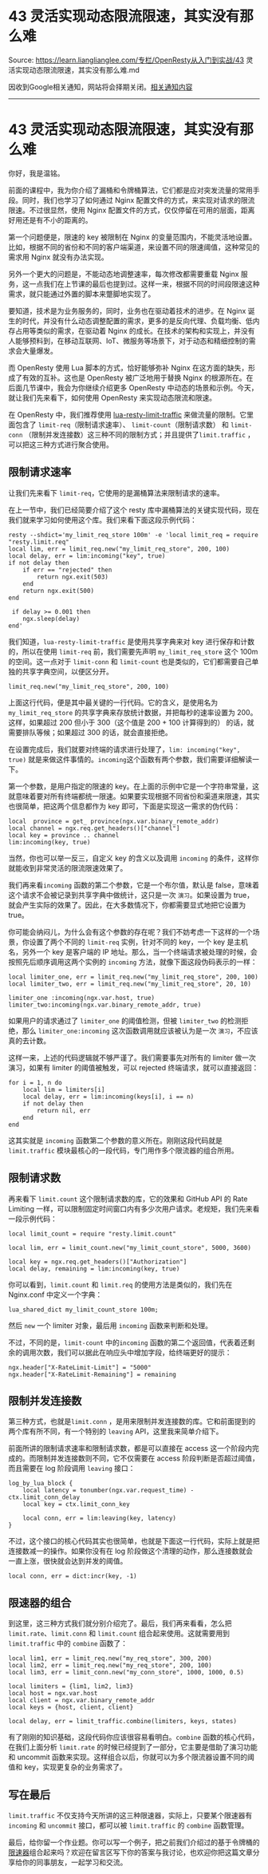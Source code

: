 # 43 灵活实现动态限流限速，其实没有那么难 

Source: https://learn.lianglianglee.com/专栏/OpenResty从入门到实战/43 灵活实现动态限流限速，其实没有那么难.md

因收到Google相关通知，网站将会择期关闭。[相关通知内容](https://lumendatabase.org/notices/44265620)

---

# 43 灵活实现动态限流限速，其实没有那么难

你好，我是温铭。

前面的课程中，我为你介绍了漏桶和令牌桶算法，它们都是应对突发流量的常用手段。同时，我们也学习了如何通过 Nginx 配置文件的方式，来实现对请求的限流限速。不过很显然，使用 Nginx 配置文件的方式，仅仅停留在可用的层面，距离好用还是有不小的距离的。

第一个问题便是，限速的 key 被限制在 Nginx 的变量范围内，不能灵活地设置。比如，根据不同的省份和不同的客户端渠道，来设置不同的限速阈值，这种常见的需求用 Nginx 就没有办法实现。

另外一个更大的问题是，不能动态地调整速率，每次修改都需要重载 Nginx 服务，这一点我们在上节课的最后也提到过。这样一来，根据不同的时间段限速这种需求，就只能通过外置的脚本来蹩脚地实现了。

要知道，技术是为业务服务的，同时，业务也在驱动着技术的进步。在 Nginx 诞生的时代，并没有什么动态调整配置的需求，更多的是反向代理、负载均衡、低内存占用等类似的需求，在驱动着 Nginx 的成长。在技术的架构和实现上，并没有人能够预料到，在移动互联网、IoT、微服务等场景下，对于动态和精细控制的需求会大量爆发。

而 OpenResty 使用 Lua 脚本的方式，恰好能够弥补 Nginx 在这方面的缺失，形成了有效的互补。这也是 OpenResty 被广泛地用于替换 Nginx 的根源所在。在后面几节课中，我会为你继续介绍更多 OpenResty 中动态的场景和示例。今天，就让我们先来看下，如何使用 OpenResty 来实现动态限流和限速。

在 OpenResty 中，我们推荐使用 [lua-resty-limit-traffic](https://github.com/openresty/lua-resty-limit-traffic) 来做流量的限制。它里面包含了 `limit-req`（限制请求速率）、 `limit-count`（限制请求数） 和 `limit-conn` （限制并发连接数）这三种不同的限制方式；并且提供了`limit.traffic` ，可以把这三种方式进行聚合使用。

## 限制请求速率

让我们先来看下 `limit-req`，它使用的是漏桶算法来限制请求的速率。

在上一节中，我们已经简要介绍了这个 resty 库中漏桶算法的关键实现代码，现在我们就来学习如何使用这个库。我们来看下面这段示例代码：

```
resty --shdict='my_limit_req_store 100m' -e 'local limit_req = require "resty.limit.req"
local lim, err = limit_req.new("my_limit_req_store", 200, 100)
local delay, err = lim:incoming("key", true)
if not delay then
    if err == "rejected" then
        return ngx.exit(503)
    end
    return ngx.exit(500)
end

 if delay >= 0.001 then
    ngx.sleep(delay)
end'

```

我们知道，`lua-resty-limit-traffic` 是使用共享字典来对 key 进行保存和计数的，所以在使用 `limit-req` 前，我们需要先声明 `my_limit_req_store` 这个 100m 的空间。这一点对于 `limit-conn` 和 `limit-count` 也是类似的，它们都需要自己单独的共享字典空间，以便区分开。

```
limit_req.new("my_limit_req_store", 200, 100)

```

上面这行代码，便是其中最关键的一行代码。它的含义，是使用名为 `my_limit_req_store` 的共享字典来存放统计数据，并把每秒的速率设置为 200。这样，如果超过 200 但小于 300（这个值是 200 + 100 计算得到的） 的话，就需要排队等候；如果超过 300 的话，就会直接拒绝。

在设置完成后，我们就要对终端的请求进行处理了，`lim: incoming("key", true)` 就是来做这件事情的。`incoming`这个函数有两个参数，我们需要详细解读一下。

第一个参数，是用户指定的限速的 key。在上面的示例中它是一个字符串常量，这就意味着要对所有终端都统一限速。如果要实现根据不同省份和渠道来限速，其实也很简单，把这两个信息都作为 key 即可，下面是实现这一需求的伪代码：

```
local  province = get_ province(ngx.var.binary_remote_addr)
local channel = ngx.req.get_headers()["channel"]
local key = province .. channel
lim:incoming(key, true)

```

当然，你也可以举一反三，自定义 key 的含义以及调用 `incoming` 的条件，这样你就能收到非常灵活的限流限速效果了。

我们再来看`incoming` 函数的第二个参数，它是一个布尔值，默认是 false，意味着这个请求不会被记录到共享字典中做统计，这只是一次 `演习`。如果设置为 true，就会产生实际的效果了。因此，在大多数情况下，你都需要显式地把它设置为 true。

你可能会纳闷儿，为什么会有这个参数的存在呢？我们不妨考虑一下这样的一个场景，你设置了两个不同的 `limit-req` 实例，针对不同的 key，一个 key 是主机名，另外一个 key 是客户端的 IP 地址。那么，当一个终端请求被处理的时候，会按照先后顺序调用这两个实例的 `incoming` 方法，就像下面这段伪码表示的一样：

```
local limiter_one, err = limit_req.new("my_limit_req_store", 200, 100)
local limiter_two, err = limit_req.new("my_limit_req_store", 20, 10)

limiter_one :incoming(ngx.var.host, true)
limiter_two:incoming(ngx.var.binary_remote_addr, true)

```

如果用户的请求通过了 `limiter_one` 的阈值检测，但被 `limiter_two` 的检测拒绝，那么 `limiter_one:incoming` 这次函数调用就应该被认为是一次 `演习`，不应该真的去计数。

这样一来，上述的代码逻辑就不够严谨了。我们需要事先对所有的 limiter 做一次演习，如果有 limiter 的阈值被触发，可以 rejected 终端请求，就可以直接返回：

```
for i = 1, n do
    local lim = limiters[i]
    local delay, err = lim:incoming(keys[i], i == n)
    if not delay then
        return nil, err
    end
end

```

这其实就是 `incoming` 函数第二个参数的意义所在。刚刚这段代码就是 `limit.traffic` 模块最核心的一段代码，专门用作多个限流器的组合所用。

## 限制请求数

再来看下 `limit.count` 这个限制请求数的库，它的效果和 GitHub API 的 Rate Limiting 一样，可以限制固定时间窗口内有多少次用户请求。老规矩，我们先来看一段示例代码：

```
local limit_count = require "resty.limit.count"

local lim, err = limit_count.new("my_limit_count_store", 5000, 3600)

local key = ngx.req.get_headers()["Authorization"]
local delay, remaining = lim:incoming(key, true)

```

你可以看到，`limit.count` 和 `limit.req` 的使用方法是类似的，我们先在 Nginx.conf 中定义一个字典：

```
lua_shared_dict my_limit_count_store 100m;

```

然后 `new` 一个 limiter 对象，最后用 `incoming` 函数来判断和处理。

不过，不同的是，`limit-count` 中的`incoming` 函数的第二个返回值，代表着还剩余的调用次数，我们可以据此在响应头中增加字段，给终端更好的提示：

```
ngx.header["X-RateLimit-Limit"] = "5000"
ngx.header["X-RateLimit-Remaining"] = remaining

```

## 限制并发连接数

第三种方式，也就是`limit.conn` ，是用来限制并发连接数的库。它和前面提到的两个库有所不同，有一个特别的 `leaving` API，这里我来简单介绍下。

前面所讲的限制请求速率和限制请求数，都是可以直接在 access 这一个阶段内完成的。而限制并发连接数则不同，它不仅需要在 access 阶段判断是否超过阈值，而且需要在 log 阶段调用 `leaving` 接口：

```
log_by_lua_block {
    local latency = tonumber(ngx.var.request_time) - ctx.limit_conn_delay
    local key = ctx.limit_conn_key

    local conn, err = lim:leaving(key, latency)
}

```

不过，这个接口的核心代码其实也很简单，也就是下面这一行代码，实际上就是把连接数减一的操作。如果你没有在 log 阶段做这个清理的动作，那么连接数就会一直上涨，很快就会达到并发的阈值。

```
local conn, err = dict:incr(key, -1)

```

## 限速器的组合

到这里，这三种方式我们就分别介绍完了。最后，我们再来看看，怎么把 `limit.rate`、`limit.conn` 和 `limit.count` 组合起来使用。这就需要用到 `limit.traffic` 中的 `combine` 函数了：

```
local lim1, err = limit_req.new("my_req_store", 300, 200)
local lim2, err = limit_req.new("my_req_store", 200, 100)
local lim3, err = limit_conn.new("my_conn_store", 1000, 1000, 0.5)

local limiters = {lim1, lim2, lim3}
local host = ngx.var.host
local client = ngx.var.binary_remote_addr
local keys = {host, client, client}

local delay, err = limit_traffic.combine(limiters, keys, states)

```

有了刚刚的知识基础，这段代码你应该很容易看明白。`combine` 函数的核心代码，在我们上面分析 `limit.rate` 的时候已经提到了一部分，它主要是借助了演习功能和 uncommit 函数来实现。这样组合以后，你就可以为多个限流器设置不同的阈值和 key，实现更复杂的业务需求了。

## 写在最后

`limit.traffic` 不仅支持今天所讲的这三种限速器，实际上，只要某个限速器有 `incoming` 和 `uncommit` 接口，都可以被 `limit.traffic` 的 `combine` 函数管理。

最后，给你留一个作业题。你可以写一个例子，把之前我们介绍过的基于令牌桶的[限速器](https://github.com/upyun/lua-resty-limit-rate)组合起来吗？欢迎在留言区写下你的答案与我讨论，也欢迎你把这篇文章分享给你的同事朋友，一起学习和交流。